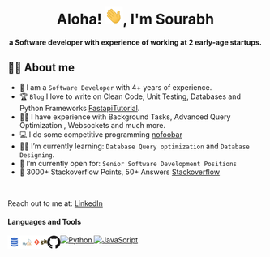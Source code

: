 <div align="center">
<h1 align="center">Aloha! <img width="35" src="https://github.com/1999AZZAR/1999AZZAR/blob/main/resources/img/waving.gif">, I'm Sourabh</h1>
<h4 align="center">a Software developer with experience of working at 2 early-age startups.</h4>
</div>



## :sassy_man:  About me
- :school: I am a `Software Developer` with 4+ years of experience.
- :trophy: `Blog` I love to write on Clean Code, Unit Testing, Databases and Python Frameworks [FastapiTutorial](https://www.fastapitutorial.com/blogs/).
- :technologist: I have experience with Background Tasks, Advanced Query Optimization , Websockets and much more.
- :computer: I do some competitive programming [nofoobar](https://leetcode.com/nofoobar/)
- :student: I’m currently learning: `Database Query optimization` and `Database Designing`.
- :thinking: I’m currently open for: `Senior Software Development Positions`
- :partying_face: 3000+ Stackoverflow Points, 50+ Answers [Stackoverflow](https://stackoverflow.com/users/11652661/nofoobar)
<br>

Reach out to me at: [LinkedIn](https://www.linkedin.com/in/nofoobar/) 
#### Languages and Tools


<img align="left" alt="SQL" width="26px" src="https://raw.githubusercontent.com/github/explore/80688e429a7d4ef2fca1e82350fe8e3517d3494d/topics/sql/sql.png" />
<img align="left" alt="mysql" width="26px" src="https://raw.githubusercontent.com/github/explore/80688e429a7d4ef2fca1e82350fe8e3517d3494d/topics/mysql/mysql.png" />
<img align="left" alt="Git" width="26px" src="https://raw.githubusercontent.com/github/explore/80688e429a7d4ef2fca1e82350fe8e3517d3494d/topics/git/git.png" />
<img align="left" alt="github" width="26px" src="https://raw.githubusercontent.com/github/explore/78df643247d429f6cc873026c0622819ad797942/topics/github/github.png" />


   <a href="https://www.python.org" target="_blank">
    <img alt="Python" src="https://img.shields.io/badge/Python%20-%2314354C.svg?style=plastic&logo=python&logoColor=white">
  </a>
    <a href="https://developer.mozilla.org/en-US/docs/Web/JavaScript" target="_blank"> 
     <img alt="JavaScript" src="https://img.shields.io/badge/JavaScript%20-%23F7DF1E.svg?style=plastic&logo=javascript&logoColor=black">
   </a>
<!---
sourabhsinha396/sourabhsinha396 is a ✨ special ✨ repository because its `README.md` (this file) appears on your GitHub profile.
You can click the Preview link to take a look at your changes.
--->
